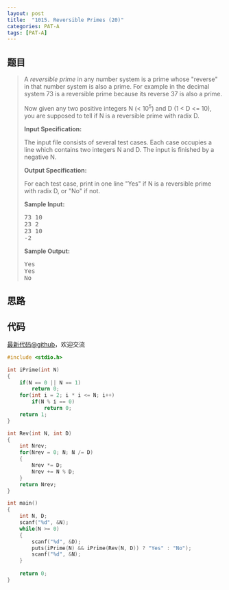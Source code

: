 ```yaml
---
layout: post
title:  "1015. Reversible Primes (20)"
categories: PAT-A
tags: [PAT-A]
---
```


## 题目

> <div id="problemContent">
> <p>A <i>reversible prime</i> in any number system is a prime whose "reverse" in that number system is also a prime. For example in the decimal system 73 is a reversible prime because its reverse 37 is also a prime.
> </p>
> <p>Now given any two positive integers N (&lt; 10<sup>5</sup>) and D (1 &lt; D &lt;= 10), you are supposed to tell if N is a reversible prime with radix D.
> 
> <p><b>
> Input Specification:
> </b></p>
> <p>The input file consists of several test cases.  Each case occupies a line which contains two integers N and D.  The input is finished by a negative N.</p>
> <p><b>
> Output Specification:
> </b></p>
> <p>For each test case, print in one line "Yes" if N is a reversible prime with radix D, or "No" if not.</p>
> <b>Sample Input:</b><pre>
> 73 10
> 23 2
> 23 10
> -2
> </pre>
> <b>Sample Output:</b><pre>
> Yes
> Yes
> No
> </pre>
> </p></div>

## 思路


## 代码

[最新代码@github](https://github.com/OliverLew/PAT/blob/master/PATAdvanced/1015.c)，欢迎交流
```c
#include <stdio.h>

int iPrime(int N)
{
    if(N == 0 || N == 1)
        return 0;
    for(int i = 2; i * i <= N; i++)
        if(N % i == 0)
            return 0;
    return 1;
}

int Rev(int N, int D)
{
    int Nrev;
    for(Nrev = 0; N; N /= D)
    {    
        Nrev *= D; 
        Nrev += N % D;
    }
    return Nrev;
}

int main()
{
    int N, D;
    scanf("%d", &N);
    while(N >= 0)
    {
        scanf("%d", &D);
        puts(iPrime(N) && iPrime(Rev(N, D)) ? "Yes" : "No");
        scanf("%d", &N);
    }
    
    return 0;
}

```